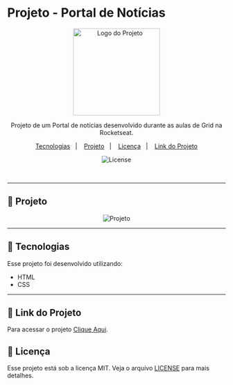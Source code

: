# Projeto - Portal de Notícias

<p align="center">
  <img alt="Logo do Projeto" src="https://github.com/user-attachments/assets/39908634-2aee-4435-8513-fb952559fe3c" width="200px" />
</p>

<p align="center">
  Projeto de um Portal de notícias desenvolvido durante as aulas de Grid na Rocketseat.
</p>

<p align="center">
  <a href="#-tecnologias">Tecnologias</a>&nbsp;&nbsp;&nbsp;|&nbsp;&nbsp;&nbsp;
  <a href="#-projeto">Projeto</a>&nbsp;&nbsp;&nbsp;|&nbsp;&nbsp;&nbsp;
  <a href="#-licença">Licença</a>&nbsp;&nbsp;&nbsp;|&nbsp;&nbsp;&nbsp;
  <a href="#-link-do-projeto">Link do Projeto</a>
</p>

<p align="center">
  <img alt="License" src="https://img.shields.io/static/v1?label=license&message=MIT&color=0F172A&labelColor=1D4ED8">
</p>

<br>

---

##  📂 Projeto

<p align="center">
  <img alt="Projeto" src="https://github.com/user-attachments/assets/28821e82-0a4d-4f98-b14c-9717ef7e45b5">
</p>

---

## 🚀 Tecnologias

Esse projeto foi desenvolvido utilizando:

- HTML
- CSS

---

## 🔗 Link do Projeto

Para acessar o projeto <a href="https://projeto-portal-de-noticias-one.vercel.app/" target="_blank">Clique Aqui</a>.


## 📝 Licença

Esse projeto está sob a licença MIT. Veja o arquivo [LICENSE](./LICENSE) para mais detalhes.
